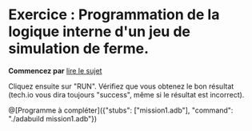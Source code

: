 # Exercice : Programmation de la logique interne d'un jeu de simulation de ferme.

**Commencez par** [lire le sujet](http://wwwperso.insa-toulouse.fr/~lebotlan/Y/Ada-S2/exo-ferme.html)

Cliquez ensuite sur "RUN".
Vérifiez que vous obtenez le bon résultat (tech.io vous dira toujours "success", même si le résultat est incorrect).

@[Programme à compléter]({"stubs": ["mission1.adb"], "command": "./adabuild mission1.adb"})
